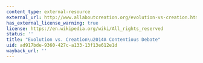 ```yaml
---
content_type: external-resource
external_url: http://www.allaboutcreation.org/evolution-vs-creation.htm
has_external_license_warning: true
license: https://en.wikipedia.org/wiki/All_rights_reserved
status: ''
title: "Evolution vs. Creation\u2014A Contentious Debate"
uid: ad917bde-9360-427c-a133-13f13e612e1d
wayback_url: ''
---
```


